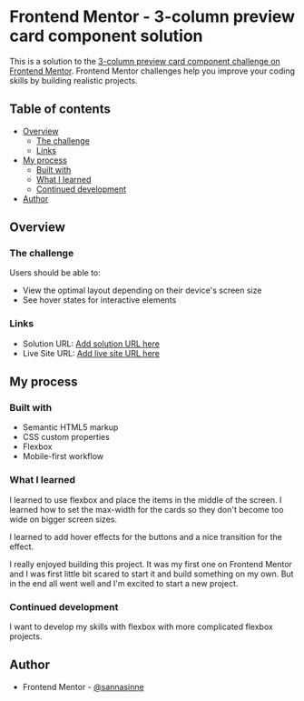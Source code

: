 # Frontend Mentor - 3-column preview card component solution

This is a solution to the [3-column preview card component challenge on Frontend Mentor](https://www.frontendmentor.io/challenges/3column-preview-card-component-pH92eAR2-). Frontend Mentor challenges help you improve your coding skills by building realistic projects. 

## Table of contents

- [Overview](#overview)
  - [The challenge](#the-challenge)
  - [Links](#links)
- [My process](#my-process)
  - [Built with](#built-with)
  - [What I learned](#what-i-learned)
  - [Continued development](#continued-development)
- [Author](#author)

## Overview

### The challenge

Users should be able to:

- View the optimal layout depending on their device's screen size
- See hover states for interactive elements

### Links

- Solution URL: [Add solution URL here](https://github.com/sannasinne/3-column-preview-card-component-main)
- Live Site URL: [Add live site URL here](https://sannasinne.github.io/3-column-preview-card-component)

## My process

### Built with

- Semantic HTML5 markup
- CSS custom properties
- Flexbox
- Mobile-first workflow

### What I learned

I learned to use flexbox and place the items in the middle of the screen. I learned how to set the max-width for the cards so they don't become too wide on bigger screen sizes.

I learned to add hover effects for the buttons and a nice transition for the effect.

I really enjoyed building this project. It was my first one on Frontend Mentor and I was first little bit scared to start it and build something on my own. But in the end all went well and I'm excited to start a new project.

### Continued development

I want to develop my skills with flexbox with more complicated flexbox projects.

## Author

- Frontend Mentor - [@sannasinne](https://www.frontendmentor.io/profile/sannasinne)
